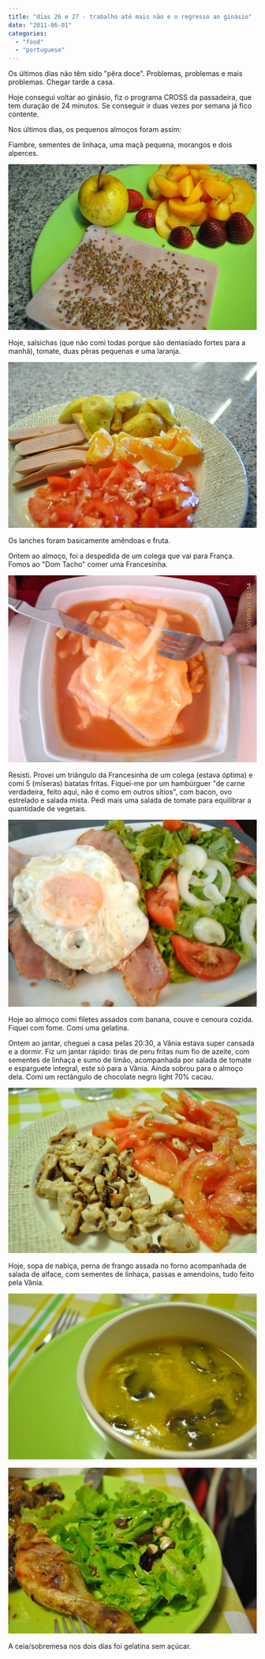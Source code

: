 ```yaml
---
title: "dias 26 e 27 - trabalho até mais não e o regresso ao ginásio"
date: "2011-06-01"
categories: 
  - "food"
  - "portuguese"
---
```


Os últimos dias não têm sido "pêra doce". Problemas, problemas e mais problemas. Chegar tarde a casa.

  

Hoje consegui voltar ao ginásio, fiz o programa CROSS da passadeira, que tem duração de 24 minutos. Se conseguir ir duas vezes por semana já fico contente.

  

Nos últimos dias, os pequenos almoços foram assim:

  

Fiambre, sementes de linhaça, uma maçã pequena, morangos e dois alperces.

  

[![](images/Querida+Di+-+793.jpg)](http://2.bp.blogspot.com/-0WprvaGt7lY/Teaycxyey4I/AAAAAAAAEIQ/2lW9qkyzLd0/s1600/Querida+Di+-+793.jpg)

  
Hoje, salsichas (que não comi todas porque são demasiado fortes para a manhã), tomate, duas pêras pequenas e uma laranja.  
  

[![](images/Querida+Di+-+802.jpg)](http://2.bp.blogspot.com/-r_GNeF7WtqI/Teaydi6te7I/AAAAAAAAEIY/eLynmPAepP4/s1600/Querida+Di+-+802.jpg)

  
Os lanches foram basicamente amêndoas e fruta.  
  
Ontem ao almoço, foi a despedida de um colega que vai para França. Fomos ao "Dom Tacho" comer uma Francesinha.  
  

[![](images/Querida+Di+-+912.jpg)](http://2.bp.blogspot.com/-2GGHGQtRviI/Teaz_ttZjWI/AAAAAAAAEIk/oKB_wFgOynk/s1600/Querida+Di+-+912.jpg)

  
Resisti. Provei um triângulo da Francesinha de um colega (estava óptima) e comi 5 (míseras) batatas fritas. Fiquei-me por um hambúrguer "de carne verdadeira, feito aqui, não é como em outros sítios", com bacon, ovo estrelado e salada mista. Pedi mais uma salada de tomate para equilibrar a quantidade de vegetais.  
  

[![](images/Querida+Di+-+913.jpg)](http://1.bp.blogspot.com/--b964eXWkNM/Teaz_9d5sRI/AAAAAAAAEIo/poBy2Om_2as/s1600/Querida+Di+-+913.jpg)

  
Hoje ao almoço comi filetes assados com banana, couve e cenoura cozida. Fiquei com fome. Comi uma gelatina.  
  
Ontem ao jantar, cheguei a casa pelas 20:30, a Vânia estava super cansada e a dormir. Fiz um jantar rápido: tiras de peru fritas num fio de azeite, com sementes de linhaça e sumo de limão, acompanhada por salada de tomate e esparguete integral, este só para a Vânia. Ainda sobrou para o almoço dela. Comi um rectângulo de chocolate negro light 70% cacau.  
  

[![](images/Querida+Di+-+799.jpg)](http://2.bp.blogspot.com/-9vAwK2y-qqw/TeaydfP2R5I/AAAAAAAAEIU/kCBoi6qa8X0/s1600/Querida+Di+-+799.jpg)

  

Hoje, sopa de nabiça, perna de frango assada no forno acompanhada de salada de alface, com sementes de linhaça, passas e amendoins, tudo feito pela Vânia.

  

[![](images/Querida+Di+-+804.jpg)](http://3.bp.blogspot.com/-_wk7LPfg6B8/TeayeEP8egI/AAAAAAAAEIc/hJNfsU97oTM/s1600/Querida+Di+-+804.jpg)

  

[![](images/Querida+Di+-+805.jpg)](http://2.bp.blogspot.com/-MfiOquGYgK8/TeayepeZWmI/AAAAAAAAEIg/RXdhrpokMn8/s1600/Querida+Di+-+805.jpg)

  
A ceia/sobremesa nos dois dias foi gelatina sem açúcar.
